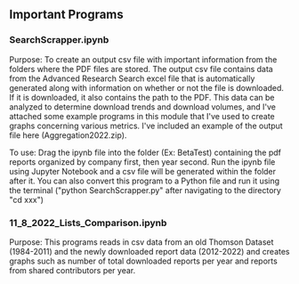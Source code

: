 ## Important Programs

### SearchScrapper.ipynb

Purpose: To create an output csv file with important information from the folders where the PDF files are stored. The output csv file contains data from the Advanced Research Search excel file that is automatically generated along with information on whether or not the file is downloaded. If it is downloaded, it also contains the path to the PDF. This data can be analyzed to determine download trends and download volumes, and I've attached some example programs in this module that I've used to create graphs concerning various metrics. I've included an example of the output file here (Aggregation2022.zip).

To use: Drag the ipynb file into the folder (Ex: BetaTest) containing the pdf reports organized by company first, then year second. Run the ipynb file using Jupyter Notebook and a csv file will be generated within the folder after it. You can also convert this program to a Python file and run it using the terminal ("python SearchScrapper.py" after navigating to the directory "cd xxx")

### 11_8_2022_Lists_Comparison.ipynb

Purpose: This programs reads in csv data from an old Thomson Dataset (1984-2011) and the newly downloaded report data (2012-2022) and creates graphs such as number of total downloaded reports per year and reports from shared contributors per year.
